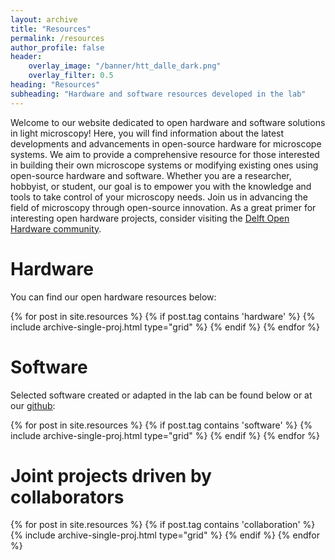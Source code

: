```yaml
---
layout: archive
title: "Resources"
permalink: /resources
author_profile: false
header: 
    overlay_image: "/banner/htt_dalle_dark.png"
    overlay_filter: 0.5
heading: "Resources"
subheading: "Hardware and software resources developed in the lab" 
---
```



Welcome to our website dedicated to open hardware and software solutions in light microscopy! Here, you will find information about the latest developments and advancements in open-source hardware for microscope systems. We aim to provide a comprehensive resource for those interested in building their own microscope systems or modifying existing ones using open-source hardware and software. Whether you are a researcher, hobbyist, or student, our goal is to empower you with the knowledge and tools to take control of your microscopy needs. Join us in advancing the field of microscopy through open-source innovation. As a great primer for interesting open hardware projects, consider visiting the [Delft Open Hardware community](https://github.com/delftopenhardware/awesome-open-hardware).


# Hardware 
You can find our open hardware resources below:

<div class="grid">
  <div class="wrapper">
    {% for post in site.resources %}
      {% if post.tag contains 'hardware' %}
        {% include archive-single-proj.html type="grid" %}
      {% endif %}
    {% endfor %}
  </div>
</div>


# Software

Selected software created or adapted in the lab can be found below or at our [github](https://github.com/GrussmayerLab):

<div class="grid">
  <div class="wrapper">
    {% for post in site.resources %}
      {% if post.tag contains 'software' %}
        {% include archive-single-proj.html type="grid" %}
      {% endif %}
    {% endfor %}
  </div>
</div>


# Joint projects driven by collaborators 

<div class="grid">
  <div class="wrapper">
    {% for post in site.resources %}
      {% if post.tag contains 'collaboration' %}
        {% include archive-single-proj.html type="grid" %}
      {% endif %}
    {% endfor %}
  </div>
</div>




